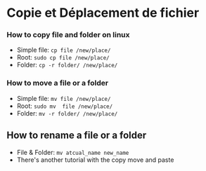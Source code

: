 # Copie et Déplacement de fichier 

### How to copy file and folder on linux

- Simple file: `cp file /new/place/`
- Root: `sudo cp file /new/place/`
- Folder: `cp -r folder/ /new/place/`

### How to move a file or a folder

- Simple file: `mv file /new/place/`
- Root: `sudo mv  file /new/place/`
- Folder: `mv -r folder/ /new/place/`


## How to rename a file or a folder 

- File & Folder: `mv atcual_name new_name`
- There's another tutorial with the copy move and paste 

